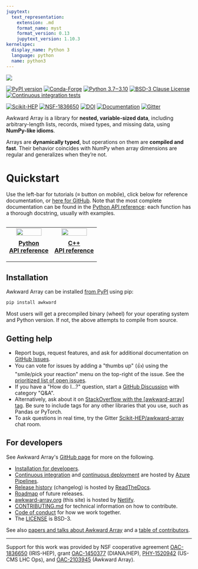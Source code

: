 ```yaml
---
jupytext:
  text_representation:
    extension: .md
    format_name: myst
    format_version: 0.13
    jupytext_version: 1.10.3
kernelspec:
  display_name: Python 3
  language: python
  name: python3
---
```


[![](https://raw.githubusercontent.com/scikit-hep/awkward-1.0/main/docs-img/logo/logo-300px.png)](https://github.com/scikit-hep/awkward-1.0)

[![PyPI version](https://badge.fury.io/py/awkward.svg)](https://pypi.org/project/awkward)
[![Conda-Forge](https://img.shields.io/conda/vn/conda-forge/awkward)](https://github.com/conda-forge/awkward-feedstock)
[![Python 3.7‒3.10](https://img.shields.io/badge/python-3.7%E2%80%923.10-blue)](https://www.python.org)
[![BSD-3 Clause License](https://img.shields.io/badge/license-BSD%203--Clause-blue.svg)](https://opensource.org/licenses/BSD-3-Clause)
[![Continuous integration tests](https://img.shields.io/azure-devops/build/jpivarski/Scikit-HEP/3/main?label=tests)](https://dev.azure.com/jpivarski/Scikit-HEP/_build)

[![Scikit-HEP](https://scikit-hep.org/assets/images/Scikit--HEP-Project-blue.svg)](https://scikit-hep.org/)
[![NSF-1836650](https://img.shields.io/badge/NSF-1836650-blue.svg)](https://nsf.gov/awardsearch/showAward?AWD_ID=1836650)
[![DOI](https://zenodo.org/badge/DOI/10.5281/zenodo.4341376.svg)](https://doi.org/10.5281/zenodo.4341376)
[![Documentation](https://img.shields.io/badge/docs-online-success)](https://awkward-array.org)
[![Gitter](https://img.shields.io/badge/chat-online-success)](https://gitter.im/Scikit-HEP/awkward-array)

Awkward Array is a library for **nested, variable-sized data**, including arbitrary-length lists, records, mixed types, and missing data, using **NumPy-like idioms**.

Arrays are **dynamically typed**, but operations on them are **compiled and fast**. Their behavior coincides with NumPy when array dimensions are regular and generalizes when they’re not.

Quickstart
==========

Use the left-bar for tutorials (≡ button on mobile), click below for reference documentation, or [here for GitHub](https://github.com/scikit-hep/awkward-1.0). Note that the most complete documentation can be found in the [Python API reference](https://awkward-array.readthedocs.io/en/latest/index.html): each function has a thorough docstring, usually with examples.

<table style="margin-top: 30px">
  <tr>
    <td width="50%" valign="top" align="center">
      <a href="https://awkward-array.readthedocs.io/en/latest/index.html">
        <img src="https://github.com/scikit-hep/awkward-1.0/raw/main/docs-img/panel-sphinx.png" width="80%">
      </a>
      <p align="center" style="margin-top: 10px"><b>
        <a href="https://awkward-array.readthedocs.io/en/latest/index.html">
        Python<br>API reference
        </a>
      </b></p>
    </td>
    <td width="50%" valign="top" align="center">
      <a href="https://awkward-array.readthedocs.io/en/latest/_static/index.html">
        <img src="https://github.com/scikit-hep/awkward-1.0/raw/main/docs-img/panel-doxygen.png" width="80%">
      </a>
      <p align="center" style="margin-top: 10px"><b>
        <a href="https://awkward-array.readthedocs.io/en/latest/_static/index.html">
        C++<br>API reference
        </a>
      </b></p>
    </td>
  </tr>
</table>

Installation
------------

Awkward Array can be installed [from PyPI](https://pypi.org/project/awkward/) using pip:

```bash
pip install awkward
```

Most users will get a precompiled binary (wheel) for your operating system and Python version. If not, the above attempts to compile from source.

Getting help
------------

   * Report bugs, request features, and ask for additional documentation on [GitHub Issues](https://github.com/scikit-hep/awkward-1.0/issues).
   * You can vote for issues by adding a "thumbs up" (👍) using the "smile/pick your reaction" menu on the top-right of the issue. See the [prioritized list of open issues](https://github.com/scikit-hep/awkward-1.0/issues?q=is%3Aissue+is%3Aopen+sort%3Areactions-%2B1-desc+reactions%3A%3E0+).
   * If you have a "How do I...?" question, start a [GitHub Discussion](https://github.com/scikit-hep/awkward-1.0/discussions) with category "Q&A".
   * Alternatively, ask about it on [StackOverflow with the [awkward-array] tag](https://stackoverflow.com/questions/tagged/awkward-array). Be sure to include tags for any other libraries that you use, such as Pandas or PyTorch.
   * To ask questions in real time, try the Gitter [Scikit-HEP/awkward-array](https://gitter.im/Scikit-HEP/awkward-array) chat room.

For developers
--------------

See Awkward Array's [GitHub page](https://github.com/scikit-hep/awkward-1.0) for more on the following.

   * [Installation for developers](https://github.com/scikit-hep/awkward-1.0#installation-for-developers).
   * [Continuous integration](https://dev.azure.com/jpivarski/Scikit-HEP/_build?definitionId=3&_a=summary) and [continuous deployment](https://dev.azure.com/jpivarski/Scikit-HEP/_build?definitionId=4&_a=summary) are hosted by [Azure Pipelines](https://azure.microsoft.com/en-us/services/devops/pipelines/).
   * [Release history](https://awkward-array.readthedocs.io/en/latest/_auto/changelog.html) (changelog) is hosted by [ReadTheDocs](https://readthedocs.org).
   * [Roadmap](https://github.com/scikit-hep/awkward-1.0#roadmap) of future releases.
   * [awkward-array.org](https://awkward-array.org) (this site) is hosted by [Netlify](https://www.netlify.com).
   * [CONTRIBUTING.md](https://github.com/scikit-hep/awkward-1.0/blob/main/CONTRIBUTING.md) for technical information on how to contribute.
   * [Code of conduct](https://scikit-hep.org/code-of-conduct) for how we work together.
   * The [LICENSE](https://github.com/scikit-hep/awkward-1.0/blob/main/LICENSE) is BSD-3.

See also [papers and talks about Awkward Array](https://github.com/scikit-hep/awkward-1.0#papers-and-talks-about-awkward-array) and a [table of contributors](https://github.com/scikit-hep/awkward-1.0#acknowledgements).

----------

Support for this work was provided by NSF cooperative agreement [OAC-1836650](https://www.nsf.gov/awardsearch/showAward?AWD_ID=1836650) (IRIS-HEP), grant [OAC-1450377](https://nsf.gov/awardsearch/showAward?AWD_ID=1450377) (DIANA/HEP), [PHY-1520942](https://www.nsf.gov/awardsearch/showAward?AWD_ID=1520942) (US-CMS LHC Ops), and [OAC-2103945](https://www.nsf.gov/awardsearch/showAward?AWD_ID=2103945) (Awkward Array).
